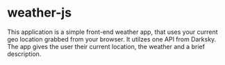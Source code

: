 # weather-js

This application is a simple front-end weather app, that uses your current geo location grabbed from your browser.  It utilzes one API from Darksky.  The app gives the user their current location, the weather and a brief description.  
